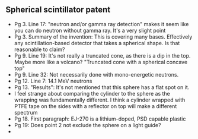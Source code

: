 ## Spherical scintillator patent
- Pg 3. Line 17: "neutron and/or gamma ray detection" makes it seem like you can do neutron without gamma ray. It's a very slight point
- Pg 3. Summary of the invention: This is covering many bases. Effectively any scintillation-based detector that takes a spherical shape. Is that reasonable to claim?
- Pg 9. Line 19: It's not really a truncated cone, as there is a dip in the top. Maybe more like a volcano? "Truncated cone with a spherical concave top"
- Pg 9. Line 32: Not necessarily done with mono-energetic neutrons.
- Pg 12. Line 7: 14.1 MeV neutrons
- Pg 13. "Results": It's not mentioned that this sphere has a flat spot on it.
- I feel strange about comparing the cylinder to the sphere as the wrapping was fundamentally different. I think a cylinder wrapped with PTFE tape on the sides with a reflector on top will make a different spectrum
- Pg 18. First paragraph: EJ-270 is a lithium-doped, PSD capable plastic
- Pg 19: Does point 2 not exclude the sphere on a light guide?
- 